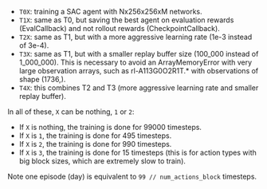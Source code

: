 - `T0X`: training a SAC agent with Nx256x256xM networks.
- `T1X`: same as T0, but saving the best agent on evaluation rewards (EvalCallback)
and not rollout rewards (CheckpointCallback).
- `T2X`: same as T1, but with a more aggressive learning rate (1e-3 instead of 3e-4).
- `T3X`: same as T1, but with a smaller replay buffer size (100_000 instead of 1_000_000).
This is necessary to avoid an ArrayMemoryError with very large observation arrays,
such as rl-A113G0O2R1T.* with observations of shape (1736,).
- `T4X`: this combines T2 and T3 (more aggressive learning rate and smaller replay buffer).

In all of these, `X` can be nothing, `1` or `2`:
- If `X` is nothing, the training is done for 99000 timesteps.
- If `X` is `1`, the training is done for 495 timesteps.
- If `X` is `2`, the training is done for 990 timesteps.
- If `X` is `3`, the training is done for 15 timesteps
(this is for action types with big block sizes, which are extremely slow to train).

Note one episode (day) is equivalent to `99 // num_actions_block` timesteps.
